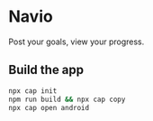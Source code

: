 # Navio
Post your goals, view your progress.

## Build the app

```bash
npx cap init
npm run build && npx cap copy
npx cap open android
```

